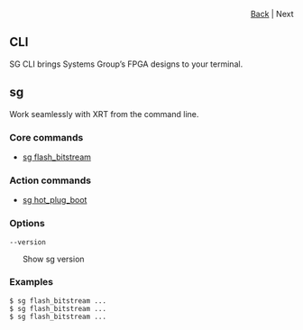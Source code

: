 <div id="readme" class="Box-body readme blob js-code-block-container">
<article class="markdown-body entry-content p-3 p-md-6" itemprop="text">
<p align="right">
<a href="https://github.com/fpgasystems/hacc#sections">Back</a> | Next
</p>

# CLI
SG CLI brings Systems Group’s FPGA designs to your terminal.

## sg
Work seamlessly with XRT from the command line.

### Core commands

* [sg flash_bitstream](./CLI-sg-flash-bitstream.md) 

### Action commands

* [sg hot_plug_boot](#sg-hotplugboot)

### Options
```
--version
```
&nbsp; &nbsp; &nbsp; Show sg version

### Examples
```
$ sg flash_bitstream ...
$ sg flash_bitstream ...
$ sg flash_bitstream ...
```
